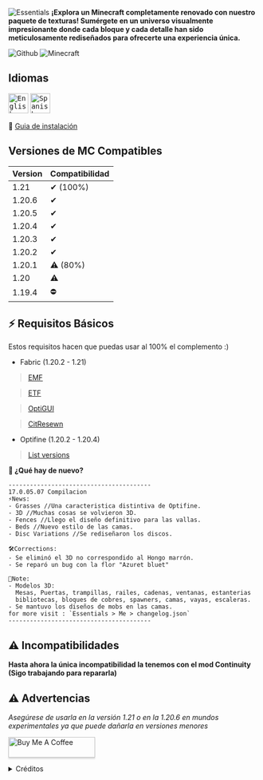 ![Essentials](https://cdn.modrinth.com/data/cached_images/24ebcd5956d9c5281630fe41f3b410a7459e358e.png)
__¡Explora un Minecraft completamente renovado con nuestro paquete de texturas! Sumérgete en un universo visualmente impresionante donde cada bloque y cada detalle han sido meticulosamente rediseñados para ofrecerte una experiencia única.__

![Github](https://img.shields.io/badge/V%2017.0-121013?style=for-the-badge&logo=github&logoColor=white)
![Minecraft](https://img.shields.io/badge/MINECRAFT-JAVA-0078D4?style=for-the-badge&logo=microsoft&logoColor=white)

## Idiomas

<kbd>[<img title="English" alt="English" src="https://crearts-community.github.io/Assets/languages/english.png" width="40">](readme.md)</kbd>
<kbd>[<img title="Spanish" alt="Spanish" src="https://crearts-community.github.io/Assets/languages/spanish.png" width="40">](.github/docs/translations/readme/spanish.md)</kbd>


🔎 [Guia de instalación](https://www.lifewire.com/how-to-install-minecraft-resource-packs-4767666)

## Versiones de MC Compatibles
| Version | Compatibilidad |
| ------ | -----|
| 1.21 | ✔ (100%)|
| 1.20.6 | ✔  |
| 1.20.5 | ✔ |
| 1.20.4 | ✔ |
| 1.20.3 | ✔ |
| 1.20.2 | ✔ |
| 1.20.1 | ⚠️ (80%)|
| 1.20 | ⚠️ |
| 1.19.4 | ⛔ |

## ⚡ Requisitos Básicos

Estos requisitos hacen que puedas usar al 100% el complemento :)

- Fabric (1.20.2 - 1.21)
>   [EMF](https://modrinth.com/mod/entity-model-features)

>   [ETF](https://modrinth.com/mod/entitytexturefeatures)

>   [OptiGUI](https://modrinth.com/mod/optigui)

>   [CitResewn](https://modrinth.com/mod/cit-resewn)

- Optifine (1.20.2 - 1.20.4)
>   [List versions](https://optifine.net/downloads)

__📰 ¿Qué hay de nuevo?__
```jsonl
----------------------------------------
17.0.05.07 Compilacion 
⚡News:
- Grasses //Una caracteristica distintiva de Optifine.
- 3D //Muchas cosas se volvieron 3D.
- Fences //Llego el diseño definitivo para las vallas.
- Beds //Nuevo estilo de las camas.
- Disc Variations //Se rediseñaron los discos.

🛠️Corrections:
- Se eliminó el 3D no correspondido al Hongo marrón.
- Se reparó un bug con la flor "Azuret bluet"

📌Note:
- Modelos 3D: 
  Mesas, Puertas, trampillas, railes, cadenas, ventanas, estanterias
  bibliotecas, bloques de cobres, spawners, camas, vayas, escaleras.
- Se mantuvo los diseños de mobs en las camas.
for more visit : `Essentials > Me > changelog.json`
----------------------------------------
```

## ⚠ Incompatibilidades
__Hasta ahora la única incompatibilidad la tenemos con el mod Continuity (Sigo trabajando para repararla)__


## ⚠ Advertencias
*Asegúrese de usarla en la versión 1.21 o en la 1.20.6 en mundos experimentales ya que puede dañarla en versiones menores*

<a href="https://buymeacoffee.com/kany" target="_blank"><img src="https://www.buymeacoffee.com/assets/img/custom_images/orange_img.png" alt="Buy Me A Coffee" style="height: 41px !important;width: 174px !important;box-shadow: 0px 3px 2px 0px rgba(190, 190, 190, 0.5) !important;-webkit-box-shadow: 0px 3px 2px 0px rgba(190, 190, 190, 0.5) !important;" ></a>

<details>
<summary>Créditos</summary>

`Essentials > Me > Credits.json`
